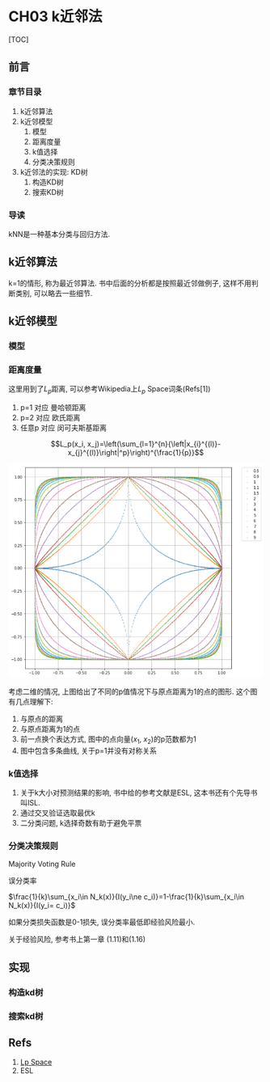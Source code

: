 # CH03 k近邻法

[TOC]

## 前言

### 章节目录

1. k近邻算法
1. k近邻模型
   1. 模型
   1. 距离度量
   1. k值选择
   1. 分类决策规则
1. k近邻法的实现: KD树
   1. 构造KD树
   1. 搜索KD树

### 导读



kNN是一种基本分类与回归方法.

## k近邻算法
k=1的情形, 称为最近邻算法. 书中后面的分析都是按照最近邻做例子, 这样不用判断类别, 可以略去一些细节.

## k近邻模型

### 模型

### 距离度量

这里用到了$L_p$距离, 可以参考Wikipedia上$L_p$ Space词条(Refs[1])

1. p=1 对应 曼哈顿距离
1. p=2 对应 欧氏距离
1. 任意p 对应 闵可夫斯基距离


$$L_p(x_i, x_j)=\left(\sum_{l=1}^{n}{\left|x_{i}^{(l)}-x_{j}^{(l)}\right|^p}\right)^{\frac{1}{p}}$$

![fig3_2](assets/fig3_2.png)

考虑二维的情况, 上图给出了不同的p值情况下与原点距离为1的点的图形. 这个图有几点理解下:

1. 与原点的距离
1. 与原点距离为1的点
1. 前一点换个表达方式, 图中的点向量($x_1$, $x_2$)的p范数都为1
1. 图中包含多条曲线, 关于p=1并没有对称关系


### k值选择
1. 关于k大小对预测结果的影响, 书中给的参考文献是ESL, 这本书还有个先导书叫ISL.
1. 通过交叉验证选取最优k
1. 二分类问题, k选择奇数有助于避免平票


### 分类决策规则
Majority Voting Rule

误分类率

$\frac{1}{k}\sum_{x_i\in N_k(x)}{I(y_i\ne c_i)}=1-\frac{1}{k}\sum_{x_i\in N_k(x)}{I(y_i= c_i)}$

如果分类损失函数是0-1损失, 误分类率最低即经验风险最小.

关于经验风险, 参考书上第一章 (1.11)和(1.16)

## 实现

### 构造kd树

### 搜索kd树



## Refs

1. [Lp Space](https://en.wikipedia.org/wiki/Lp_space)
2. ESL
